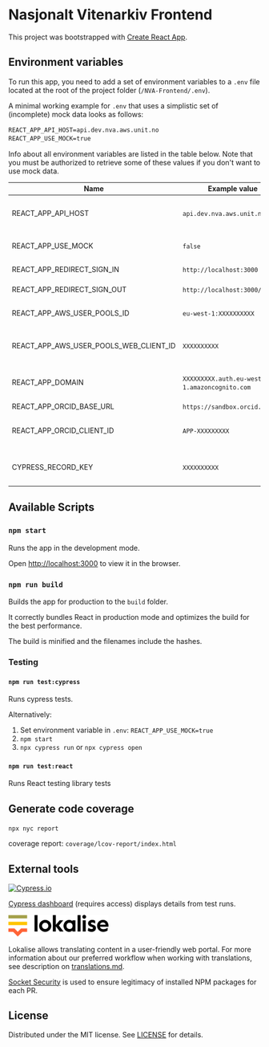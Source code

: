 # Nasjonalt Vitenarkiv Frontend

This project was bootstrapped with [Create React App](https://github.com/facebook/create-react-app).

## Environment variables

To run this app, you need to add a set of environment variables to a `.env` file located at the root of the project folder (`/NVA-Frontend/.env`).

A minimal working example for `.env` that uses a simplistic set of (incomplete) mock data looks as follows:

```markdown
REACT_APP_API_HOST=api.dev.nva.aws.unit.no
REACT_APP_USE_MOCK=true
```

Info about all environment variables are listed in the table below. Note that you must be authorized to retrieve some of these values if you don't want to use mock data.

| Name                                   | Example value                                | Description                                                                                                     |
| -------------------------------------- | -------------------------------------------- | --------------------------------------------------------------------------------------------------------------- |
| REACT_APP_API_HOST                     | `api.dev.nva.aws.unit.no`                    | Required. Base URL to the API. Value can be found by logging in to the Parameter Store in AWS. (/NVA/ApiDomain) |
| REACT_APP_USE_MOCK                     | `false`                                      | Whether to use local mock data or not. If `true`, no more variables are needed.                                 |
| REACT_APP_REDIRECT_SIGN_IN             | `http://localhost:3000`                      | Callback URI for successfull login.                                                                             |
| REACT_APP_REDIRECT_SIGN_OUT            | `http://localhost:3000/logout`               | Callback URI for successfull logout.                                                                            |
| REACT_APP_AWS_USER_POOLS_ID            | `eu-west-1:XXXXXXXXXX`                       | Value can be found by logging in to the Parameter Store in AWS. (CognitoUserPoolId)                             |
| REACT_APP_AWS_USER_POOLS_WEB_CLIENT_ID | `XXXXXXXXXX`                                 | Value can be found by logging in to the Parameter Store in AWS. (CognitoUserPoolAppClientId)                    |
| REACT_APP_DOMAIN                       | `XXXXXXXXX.auth.eu-west-1.amazoncognito.com` | Value can be found by logging in to the Parameter Store in AWS. (CognitoAuthenticationDomain)                   |
| REACT_APP_ORCID_BASE_URL               | `https://sandbox.orcid.org`                  | Base URL to ORCID integration.                                                                                  |
| REACT_APP_ORCID_CLIENT_ID              | `APP-XXXXXXXXX`                              | Value can be found by logging in to the Secrets Manager in AWS (OrcidClientID) or ORCID Admin dashboard.        |
| CYPRESS_RECORD_KEY                     | `XXXXXXXXXX`                                 | Value can be found by logging in to the Secrets Manager in AWS (CypressRecordKey) or Cypress Dashboard          |

## Available Scripts

### `npm start`

Runs the app in the development mode.

Open [http://localhost:3000](http://localhost:3000) to view it in the browser.

### `npm run build`

Builds the app for production to the `build` folder.

It correctly bundles React in production mode and optimizes the build for the best performance.

The build is minified and the filenames include the hashes.

### Testing

#### `npm run test:cypress`

Runs cypress tests.

Alternatively:

1. Set environment variable in `.env`: `REACT_APP_USE_MOCK=true`
2. `npm start`
3. `npx cypress run` or `npx cypress open`

#### `npm run test:react`

Runs React testing library tests

## Generate code coverage

`npx nyc report`

coverage report: `coverage/lcov-report/index.html`

## External tools

[![Cypress.io](https://img.shields.io/badge/tested%20with-Cypress-04C38E.svg)](https://www.cypress.io/)

[Cypress dashboard](https://dashboard.cypress.io/projects/kigtb6) (requires access) displays details from test runs.

<a title="Lokalise: accelerate localization from code to delivery" href="https://lokalise.com/"><img src="src/resources/images/lokalise_logo.svg?raw=true" alt="Lokalise logo" width="200px"></a><br>

Lokalise allows translating content in a user-friendly web portal. For more information about our preferred workflow when working with translations, see description on [translations.md](documentation/translations/translations.md).

[Socket Security](https://socket.dev/) is used to ensure legitimacy of installed NPM packages for each PR.

## License

Distributed under the MIT license. See [LICENSE](LICENSE) for details.
